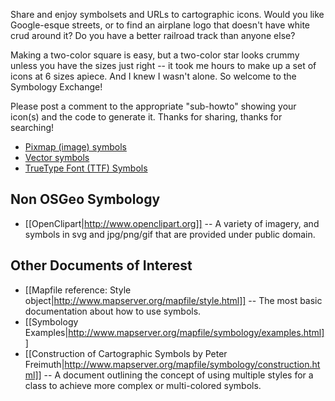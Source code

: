 Share and enjoy symbolsets and URLs to cartographic icons. Would you like Google-esque streets, or to find an airplane logo that doesn't have white crud around it? Do you have a better railroad track than anyone else?                          
                                                                                                                                                                                                                                                   
Making a two-color square is easy, but a two-color star looks crummy unless you have the sizes just right -- it took me hours to make up a set of icons at 6 sizes apiece. And I knew I wasn't alone. So welcome to the Symbology Exchange!        
                                                                                                                                                                                                                                                   
Please post a comment to the appropriate "sub-howto" showing your icon(s) and the code to generate it. Thanks for sharing, thanks for searching!                                                                                                   

 * [Pixmap (image) symbols](/mapserver/mapserver/wiki/SymbologyExchangePixmap)                                                                                                                                                                                          
 * [Vector symbols](/mapserver/mapserver/wiki/SymbologyExchangeVector)                                                                                                                                                                                                  
 * [TrueType Font (TTF) Symbols](/mapserver/mapserver/wiki/SymbologyExchangeTrueType)                                                                                                                                                                                   
                                                                                                                                                                                                                                                   
## Non OSGeo Symbology                                                                                                                                                                                                                     
 * [[OpenClipart|http://www.openclipart.org]] -- A variety of imagery, and symbols in svg and jpg/png/gif that are provided under public domain.                                                                                                     
                                                                                                                                                                                                                                                   
## Other Documents of Interest                                                                                                                                                                                                            
                                                                                                                                                                                                                                                   
 * [[Mapfile reference: Style object|http://www.mapserver.org/mapfile/style.html]] -- The most basic documentation about how to use symbols.                                                                                                         
 * [[Symbology Examples|http://www.mapserver.org/mapfile/symbology/examples.html]]                                                                                                                                                                   
 * [[Construction of Cartographic Symbols by Peter Freimuth|http://www.mapserver.org/mapfile/symbology/construction.html]] -- A document outlining the concept of using multiple styles for a class to achieve more complex or multi-colored symbols.

